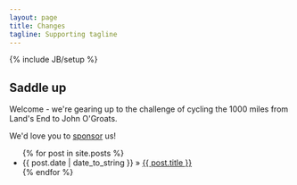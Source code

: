 ```yaml
---
layout: page
title: Changes
tagline: Supporting tagline
---
```

{% include JB/setup %}

## Saddle up

Welcome - we're gearing up to the challenge of cycling the 1000 miles from Land's End to John O'Groats.

We'd love you to [sponsor](http://lejo.gs/sponsor) us!

<ul class="posts">
  {% for post in site.posts %}
    <li><span>{{ post.date | date_to_string }}</span> &raquo; <a href="{{ BASE_PATH }}{{ post.url }}">{{ post.title }}</a></li>
  {% endfor %}
</ul>
